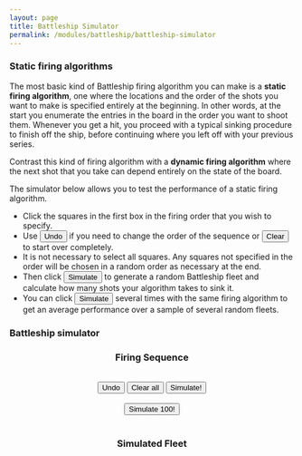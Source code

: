 ```yaml
---
layout: page
title: Battleship Simulator
permalink: /modules/battleship/battleship-simulator
---
```



<head>
<meta charset='utf-8'>
<link rel="stylesheet" href="battle-simulator.css">
</head>


### Static firing algorithms

The most basic kind of Battleship firing algorithm you can make is a **static firing algorithm**, one where the locations and the order of the shots you want to make is specified entirely at the beginning.  In other words, at the start you enumerate the entries in the board in the order you want to shoot them.  Whenever you get a hit, you proceed with a typical sinking procedure to finish off the ship, before continuing where you left off with your previous series.

Contrast this kind of firing algorithm with a **dynamic firing algorithm** where the next shot that you take can depend entirely on the state of the board.

The simulator below allows you to test the performance of a static firing algorithm.  
* Click the squares in the first box in the firing order that you wish to specify.
* Use <button class="button-85">Undo</button> if you need to change the order of the sequence or <button class="button-85">Clear</button> to start over completely.
* It is not necessary to select all squares.  Any squares not specified in the order will be chosen in a random order as necessary at the end.
* Then click <button class="button-85">Simulate</button> to generate a random Battleship fleet and calculate how many shots your algorithm takes to sink it.
* You can click <button class="button-85">Simulate</button> several times with the same firing algorithm to get an average performance over a sample of several random fleets.

### Battleship simulator

<body>


<center>
<h3>Firing Sequence</h3>
<div id="firing-order">
</div>
</center>

<br/>
<center>
<button id='undo' class="button-85" role="button">Undo</button>
<button id='clear' class="button-85" role="button">Clear all</button>
<button id='simulate' class="button-85" role="button">Simulate!</button>
</center>

<br/>
<center>
<button id='simulate100' class="button-85" role="button">Simulate 100!</button>
</center>

<br/>
<center>
<h3>Simulated Fleet</h3>
<div id="battleship-fleet">
</div>
</center>

<center>
<p id="statistics">
</p>
</center>




<script src='battle-simulator.js'></script>
</body>


